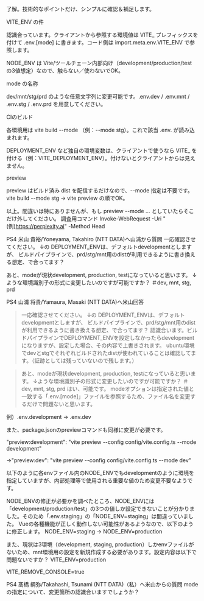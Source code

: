 了解。技術的なポイントだけ、シンプルに確認＆補足します。

VITE_ENV の件

認識合っています。クライアントから参照する環境値は VITE_ プレフィックスを付けて .env.[mode] に書きます。コード側は import.meta.env.VITE_ENV で参照します。

NODE_ENV は Vite/ツールチェーン内部向け（development/production/test の3値想定）なので、触らない／使わないでOK。

mode の名称

dev/mnt/stg/prd のような任意文字列に変更可能です。.env.dev / .env.mnt / .env.stg / .env.prd を用意してください。

CIのビルド

各環境用は vite build --mode <env>（例：--mode stg）。これで該当 .env.<env> が読み込まれます。

DEPLOYMENT_ENV など独自の環境変数は、クライアントで使うなら VITE_ を付ける（例：VITE_DEPLOYMENT_ENV）。付けないとクライアントからは見えません。

preview

preview はビルド済み dist を配信するだけなので、--mode 指定は不要です。vite build --mode stg → vite preview の順でOK。

以上。間違いは特にありませんが、もし preview --mode ... としていたらそこだけ外してください。
調査用コマンド
Invoke-WebRequest -Uri "(例)https://perplexity.ai" -Method Head

PS4 米山 貴裕/Yoneyama, Takahiro (NTT DATA)へ山浦から質問
一応確認させてください。
↓の DEPLOYMENT_ENVは、デフォルトdevelopmentとしますが、
ビルドパイプラインで、prd/stg/mnt用のdistが利用できるように書き換える想定、で合ってます？
 
あと、modeが現状development, production, testになっていると思います。
↓ような環境識別子の形式に変更したいのですが可能ですか？
＃dev, mnt, stg, prd
 
PS4 山浦 将貴/Yamaura, Masaki (NTT DATA)へ米山回答
>一応確認させてください。
>↓の DEPLOYMENT_ENVは、デフォルトdevelopmentとしますが、
>ビルドパイプラインで、prd/stg/mnt用のdistが利用できるように書き換える想定、で合ってます？
認識合います。ビルドパイプラインでDEPLOYMENT_ENVを設定しなかったらdevelopmentになりますが、設定した場合、その内容で上書きされます。
ubuntu環境でdevとstgでそれぞれビルドされたdistが使われていることは確認してます。（証跡としては残っていないので残します。）
 
>あと、modeが現状development, production, testになっていると思います。
>↓ような環境識別子の形式に変更したいのですが可能ですか？
>＃dev, mnt, stg, prd
はい、可能です。
modeオプションは指定された値と一致する「.env.[mode]」ファイルを参照するため、ファイル名を変更するだけで問題ないと思います。

例）.env.development → .env.dev
 
また、package.jsonのpreviewコマンドも同様に変更が必要です。

"preview:development": "vite preview --config config/vite.config.ts --mode development"

→"preview:dev": "vite preview --config config/vite.config.ts --mode dev"
 
以下のように各envファイル内のNODE_ENVでもdevelopmentのように環境を指定していますが、内部処理等で使用される重要な値のため変更不要なようです。
 
NODE_ENVの修正が必要かを調べたところ、NODE_ENVには「development/production/test」の3つの値しか設定できないことが分かりました。そのため「.env.staging」の「NODE_ENV=staging」は間違っていました。
Vueの各種機能が正しく動作しない可能性があるようなので、以下のように修正します。
NODE_ENV=staging → NODE_ENV=production
 
また、現状は3環境（development, staging, production）しかenvファイルがないため、mnt環境用の設定を新規作成する必要があります。設定内容は以下で問題ないですか？
VITE_ENV=production

VITE_REMOVE_CONSOLE=true
 
PS4 髙橋 綱弥/Takahashi, Tsunami (NTT DATA)（私）へ米山からの質問
modeの指定について、変更箇所の認識合いますでしょうか？
 
